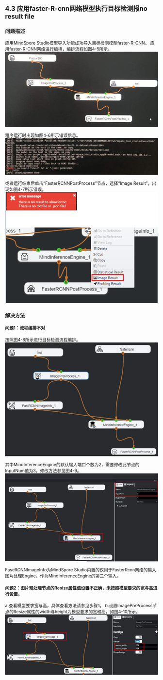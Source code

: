 ## 4.3 应用faster-R-cnn网络模型执行目标检测报no result file
### 问题描述
应用MindSpore Studio模型导入功能成功导入目标检测模型faster-R-CNN。
应用faster-R-CNN网络进行编排，编排流程如图4-5所示。
![图4-5目标检测编排流程](./img/4-5.png)


程序运行时出现如图4-6所示错误信息。
![图4-6目标检测编排流程](./img/4-6.png)


或者运行结束后单击“FasterRCNNPostProcess”节点，选择“Image Result”，出现如图4-7所示错误。
![图4-7流程编排结果显示错误](./img/4-7.png)


### 解决方法
#### 问题1：流程编排不对
按照图4-8所示进行目标检测流程编排。
![图4-8目标检测网络编排流程](./img/4-8.png)


其中MindInferenceEngine的默认输入端口个数为2，需要修改此节点的InputNum值为3，修改方法参见图4-9。
![图4-9MindInferenceEngine节点输入参数设置](./img/4-9.png)


FaseRCNNImageInfo为MindSpore Studio内置的仅用于FasterRcnn网络的输入图片处理Engine，作为MindInferenceEngine的第三个输入。
#### 问题2：图片预处理节点的Resize属性值设置不正确，未按照模型要求的宽与高进行设置。
a.查看模型要求宽与高，具体查看方法请参见步骤1。
b.设置ImagePreProcess节点的Resize属性的width与height为模型要求的宽和高，如图4-10所示。
![图4-10ImagePreprocess节点Resize设置](./img/4-10.png)



